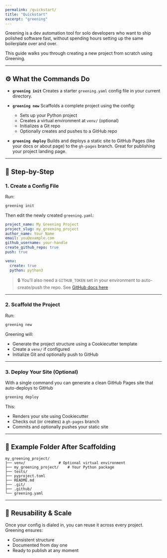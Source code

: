 ```yaml
---
permalink: /quickstart/
title: "Quickstart"
excerpt: "greening"
---
```


Greening is a dev automation tool for solo developers who want to ship polished software fast, without spending hours setting up the same boilerplate over and over.

This guide walks you through creating a new project from scratch using Greening.

---

## ⚙️ What the Commands Do

- **`greening init`**
  Creates a starter `greening.yaml` config file in your current directory.

- **`greening new`**
  Scaffolds a complete project using the config:
  - Sets up your Python project
  - Creates a virtual environment at `venv/` (optional)
  - Initializes a Git repo
  - Optionally creates and pushes to a GitHub repo

- **`greening deploy`**
  Builds and deploys a static site to GitHub Pages (like your docs or about page) to the `gh-pages` branch.
  Great for publishing your project landing page.

---

## 🚀 Step-by-Step

### 1. Create a Config File

Run:

```bash
greening init
```

Then edit the newly created `greening.yaml`:

```yaml
project_name: My Greening Project
project_slug: my_greening_project
author_name: Your Name
email: you@example.com
github_username: your-handle
create_github_repo: true
push: true

venv:
  create: true
  python: python3
```

> 🔒 You’ll also need a `GITHUB_TOKEN` set in your environment to auto-create/push the repo. See [GitHub docs here](https://docs.github.com/en/authentication/keeping-your-account-and-data-secure/managing-your-personal-access-tokens#personal-access-tokens-classic)

---

### 2. Scaffold the Project

Run:

```bash
greening new
```

Greening will:
- Generate the project structure using a Cookiecutter template
- Create a `venv/` if configured
- Initialize Git and optionally push to GitHub

---

### 3. Deploy Your Site (Optional)

With a single command you can generate a clean GitHub Pages site that auto-deploys to GitHub

```bash
greening deploy
```

This:
- Renders your site using Cookiecutter
- Checks out (or creates) a `gh-pages` branch
- Commits and optionally pushes your static site

---

## 🧪 Example Folder After Scaffolding

```
my_greening_project/
├── venv/               # Optional virtual environment
├── my_greening_project/    # Your Python package
├── tests/
├── pyproject.toml
├── README.md
├── .git/
├── .github/
└── greening.yaml
```

---

## 🔁 Reusability & Scale

Once your config is dialed in, you can reuse it across every project. Greening ensures:

- Consistent structure
- Documented from day one
- Ready to publish at any moment
